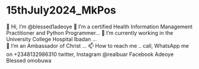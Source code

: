 # 15thJuly2024_MkPos
👋 Hi, I’m @blessed1adeoye 
👀 I’m a certified Health Information Management Practitioner and Python Programmer... 
🌱 I’m currently working in the University College Hospital Ibadan ... \
💞️ I’m an Ambassador of Christ ... 
📫 How to reach me .. call, WhatsApp me on +2348132986310 twitter, Instagram @realbuar Facebook Adeoye Blessed omobuwa
